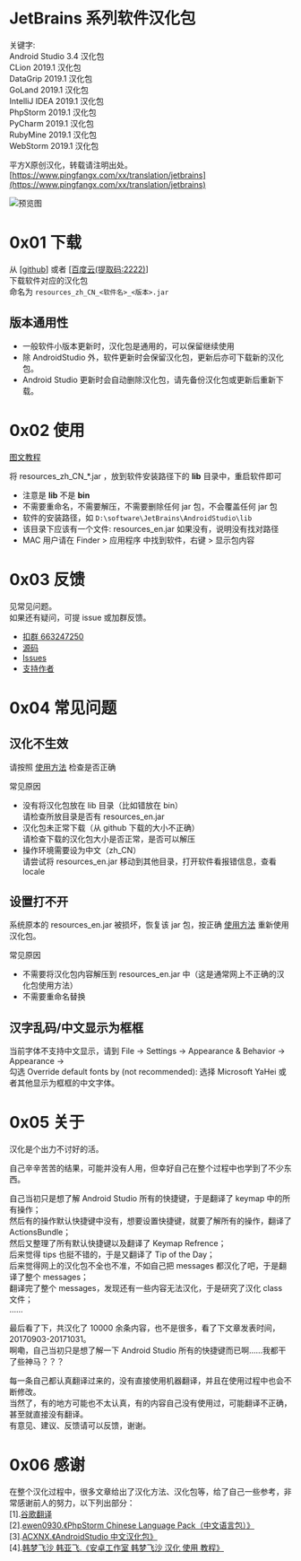 # JetBrains 系列软件汉化包  
关键字:  
Android Studio 3.4 汉化包  
CLion 2019.1 汉化包  
DataGrip 2019.1 汉化包  
GoLand 2019.1 汉化包  
IntelliJ IDEA 2019.1 汉化包  
PhpStorm 2019.1 汉化包  
PyCharm 2019.1 汉化包  
RubyMine 2019.1 汉化包  
WebStorm 2019.1 汉化包  


平方X原创汉化，转载请注明出处。  
[https://www.pingfangx.com/xx/translation/jetbrains](https://www.pingfangx.com/xx/translation/jetbrains)  

![预览图](https://pingfangx.github.io/resource/blogx/2421.1.png)


# 0x01 下载
从 [[github](https://www.pingfangx.com/xx/translation/jetbrains/download/github)]
或者 [[百度云(提取码:2222)](https://www.pingfangx.com/xx/translation/jetbrains/download/baidu)]  
下载软件对应的汉化包  
命名为 `resources_zh_CN_<软件名>_<版本>.jar`

## 版本通用性
* 一般软件小版本更新时，汉化包是通用的，可以保留继续使用
* 除 AndroidStudio 外，软件更新时会保留汉化包，更新后亦可下载新的汉化包。  
* Android Studio 更新时会自动删除汉化包，请先备份汉化包或更新后重新下载。

# 0x02 使用
[图文教程](https://www.pingfangx.com/xx/translation/jetbrains/usage/image)  

将 resources_zh_CN_\*.jar ，放到软件安装路径下的 **lib** 目录中，重启软件即可  
* 注意是 **lib** 不是 **bin**
* 不需要重命名，不需要解压，不需要删除任何 jar 包，不会覆盖任何 jar 包
* 软件的安装路径，如 `D:\software\JetBrains\AndroidStudio\lib`
* 该目录下应该有一个文件: resources_en.jar 如果没有，说明没有找对路径
* MAC 用户请在 Finder > 应用程序 中找到软件，右键 > 显示包内容

# 0x03 反馈
见常见问题。  
如果还有疑问，可提 issue 或加群反馈。

* [扣群 663247250](https://www.pingfangx.com/xx/translation/jetbrains/feedback/qqgroup)
* [源码](https://www.pingfangx.com/xx/translation/jetbrains/download/sources)
* [Issues](https://www.pingfangx.com/xx/translation/jetbrains/feedback/issues)
* [支持作者](https://www.pingfangx.com/xx/translation/jetbrains/feedback/support)

# 0x04 常见问题
## 汉化不生效
请按照 [使用方法] 检查是否正确

常见原因
* 没有将汉化包放在 lib 目录（比如错放在 bin）  
请检查所放目录是否有 resources_en.jar
* 汉化包未正常下载（从 github 下载的大小不正确）  
请检查下载的汉化包大小是否正常，是否可以解压
* 操作环境需要设为中文（zh_CN）  
请尝试将 resources_en.jar 移动到其他目录，打开软件看报错信息，查看 locale

## 设置打不开
系统原本的 resources_en.jar 被损坏，恢复该 jar 包，按正确 [使用方法] 重新使用汉化包。

常见原因
* 不需要将汉化包内容解压到 resources_en.jar 中（这是通常网上不正确的汉化包使用方法）
* 不需要重命名替换

## 汉字乱码/中文显示为框框
当前字体不支持中文显示，请到 File → Settings → Appearance & Behavior → Appearance →  
勾选 Override default fonts by (not recommended):
选择 Microsoft YaHei 或者其他显示为框框的中文字体。

# 0x05 关于
汉化是个出力不讨好的活。  

自己辛辛苦苦的结果，可能并没有人用，但幸好自己在整个过程中也学到了不少东西。

自己当初只是想了解 Android Studio 所有的快捷键，于是翻译了 keymap 中的所有操作；  
然后有的操作默认快捷键中没有，想要设置快捷键，就要了解所有的操作，翻译了 ActionsBundle；  
然后又整理了所有默认快捷键以及翻译了 Keymap Refrence；  
后来觉得 tips 也挺不错的，于是又翻译了 Tip of the Day；  
后来觉得网上的汉化包不全也不准，不如自己把 messages 都汉化了吧，于是翻译了整个 messages；  
翻译完了整个 messages，发现还有一些内容无法汉化，于是研究了汉化 class 文件；  
……

最后看了下，共汉化了 10000 余条内容，也不是很多，看了下文章发表时间，20170903-20171031。  
啊嘞，自己当初只是想了解一下 Android Studio 所有的快捷键而已啊……我都干了些神马？？？

每一条自己都认真翻译过来的，没有直接使用机器翻译，并且在使用过程中也会不断修改。  
当然了，有的地方可能也不太认真，有的内容自己没有使用过，可能翻译不正确，甚至就直接没有翻译。  
有意见、建议、反馈请可以反馈，谢谢。

# 0x06 感谢  
在整个汉化过程中，很多文章给出了汉化方法、汉化包等，给了自己一些参考，非常感谢前人的努力，以下列出部分：  
[1].[谷歌翻译](https://translate.google.cn/)  
[2].[ewen0930.《PhpStorm Chinese Language Pack（中文语言包）》](https://github.com/ewen0930)  
[3].[ACXNX.《AndroidStudio 中文汉化包》](https://github.com/ACXNX/AndroidStudio-ChineseLanguagePackage)  
[4].[韩梦飞沙 韩亚飞.《安卓工作室 韩梦飞沙 汉化 使用 教程》](http://www.cnblogs.com/yue31313/p/7464727.html)  

[使用方法]: https://www.pingfangx.com/xx/translation/jetbrains/usage (使用方法)